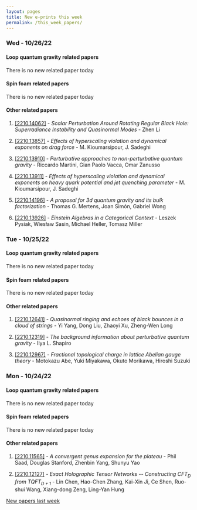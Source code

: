 ```yaml
---
layout: pages
title: New e-prints this week
permalink: /this_week_papers/
---
```




### Wed - 10/26/22

#### Loop quantum gravity related papers

There is no new related paper today 

#### Spin foam related papers

There is no new related paper today 



#### Other related papers

1. [[2210.14062]](https://arxiv.org/abs/2210.14062) - *Scalar Perturbation Around Rotating Regular Black Hole: Superradiance  Instability and Quasinormal Modes* - Zhen Li

1. [[2210.13857]](https://arxiv.org/abs/2210.13857) - *Effects of hyperscaling violation and dynamical exponents on drag force* - M. Kioumarsipour, J. Sadeghi

1. [[2210.13910]](https://arxiv.org/abs/2210.13910) - *Perturbative approaches to non-perturbative quantum gravity* - Riccardo Martini, Gian Paolo Vacca, Omar Zanusso

1. [[2210.13911]](https://arxiv.org/abs/2210.13911) - *Effects of hyperscaling violation and dynamical exponents on heavy quark  potential and jet quenching parameter* - M. Kioumarsipour, J. Sadeghi

1. [[2210.14196]](https://arxiv.org/abs/2210.14196) - *A proposal for 3d quantum gravity and its bulk factorization* - Thomas G. Mertens, Joan Simón, Gabriel Wong

1. [[2210.13926]](https://arxiv.org/abs/2210.13926) - *Einstein Algebras in a Categorical Context* - Leszek Pysiak, Wiesław Sasin, Michael Heller, Tomasz Miller



### Tue - 10/25/22

#### Loop quantum gravity related papers

There is no new related paper today 

#### Spin foam related papers

There is no new related paper today 



#### Other related papers

1. [[2210.12641]](https://arxiv.org/abs/2210.12641) - *Quasinormal ringing and echoes of black bounces in a cloud of strings* - Yi Yang, Dong Liu, Zhaoyi Xu, Zheng-Wen Long

1. [[2210.12319]](https://arxiv.org/abs/2210.12319) - *The background information about perturbative quantum gravity* - Ilya L. Shapiro

1. [[2210.12967]](https://arxiv.org/abs/2210.12967) - *Fractional topological charge in lattice Abelian gauge theory* - Motokazu Abe, Yuki Miyakawa, Okuto Morikawa, Hiroshi Suzuki



### Mon - 10/24/22

#### Loop quantum gravity related papers

There is no new related paper today 

#### Spin foam related papers

There is no new related paper today 



#### Other related papers

1. [[2210.11565]](https://arxiv.org/abs/2210.11565) - *A convergent genus expansion for the plateau* - Phil Saad, Douglas Stanford, Zhenbin Yang, Shunyu Yao

1. [[2210.12127]](https://arxiv.org/abs/2210.12127) - *Exact Holographic Tensor Networks -- Constructing CFT$_D$ from  TQFT$_{D+1}$* - Lin Chen, Hao-Chen Zhang, Kai-Xin Ji, Ce Shen, Ruo-shui Wang, Xiang-dong Zeng, Ling-Yan Hung






[New papers last week]({{site.url}}/archived/weekly/pre-prints/2022/10/24/archived_weekly_papers.html)